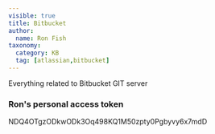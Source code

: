 ```yaml
---
visible: true
title: Bitbucket
author:
  name: Ron Fish
taxonomy:
  category: KB
  tag: [atlassian,bitbucket]
---
```


Everything related to Bitbucket GIT server

### Ron's personal access token

NDQ4OTgzODkwODk3Oq498KQ1M50zpty0Pgbyvy6x7mdD
